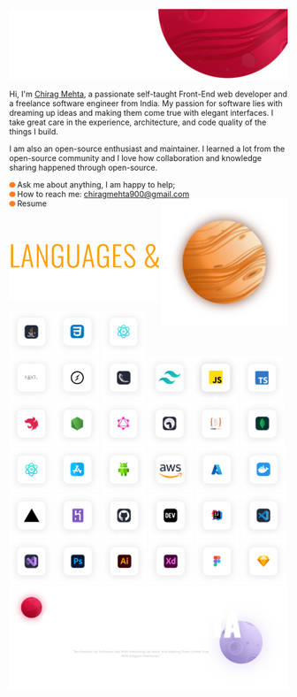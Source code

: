 <img alt="intro banner" src="./assets/images/banner.svg">

Hi, I'm [Chirag Mehta](https://chiragresume.vercel.app/), a passionate self-taught Front-End web developer and a freelance software engineer from India. My passion for software lies with dreaming up ideas and making them come true with elegant interfaces. I take great care in the experience, architecture, and code quality of the things I build.

I am also an open-source enthusiast and maintainer. I learned a lot from the open-source community and I love how collaboration and knowledge sharing happened through open-source.


<img height="10" alt="java" src="./assets/images/dot.svg"> Ask me about anything, I am happy to help; <br />
<img height="10" alt="java" src="./assets/images/dot.svg"> How to reach me: chiragmehta900@gmail.com <br />
<img height="10" alt="java" src="./assets/images/dot.svg"> Resume
<img align="right" height="230" alt="GIF" src="./assets/images/center.svg" />

<br />
<br />
<br />
<img height="100" alt="languages and tools" src="./assets/images/lng-tools.png">
<br />
<br />

<div>
    <img height="80" alt="java" src="./assets/icons/java.svg">
    <img height="80" alt="css" src="./assets/icons/css.svg">
    <img height="80" alt="reactJs" src="./assets/icons/reactJs.svg">
    <img height="80" alt="nextJs" src="./assets/icons/nextJs.svg">
    <img height="80" alt="socket" src="./assets/icons/socket.svg">
    <img height="80" alt="flask" src="./assets/icons/flask.svg">
    <img height="80" alt="tailwind" src="./assets/icons/tailwind.svg">
    <img height="80" alt="javaScript" src="./assets/icons/javaScript.svg">
    <img height="80" alt="typeScript" src="./assets/icons/typeScript.svg">
    <img height="80" alt="nest" src="./assets/icons/nest.svg">
    <img height="80" alt="nodeJs" src="./assets/icons/nodeJs.svg">
    <img height="80" alt="graphQl" src="./assets/icons/graphQl.svg">
    <img height="80" alt="deno" src="./assets/icons/deno.svg">
    <img height="80" alt="typeOrm" src="./assets/icons/typeOrm.svg">
    <img height="80" alt="mongoDB" src="./assets/icons/mongoDB.svg">
    <img height="80" alt="reactNative" src="./assets/icons/reactNative.svg">
    <img height="80" alt="ios" src="./assets/icons/ios.svg">
    <img height="80" alt="android" src="./assets/icons/android.svg">
    <img height="80" alt="aws" src="./assets/icons/aws.svg">
    <img height="80" alt="azure" src="./assets/icons/azure.svg">
    <img height="80" alt="docker" src="./assets/icons/docker.svg">
    <img height="80" alt="vercel" src="./assets/icons/vercel.svg">
    <img height="80" alt="heroku" src="./assets/icons/heroku.svg">
    <img height="80" alt="github" src="./assets/icons/github.svg">
    <img height="80" alt="dev" src="./assets/icons/dev.svg">
    <img height="80" alt="intellijIdea" src="./assets/icons/intellijIdea.svg">
    <img height="80" alt="vsCode" src="./assets/icons/vsCode.svg">
    <img height="80" alt="visualStudio" src="./assets/icons/visualStudio.svg">
    <img height="80" alt="photoShop" src="./assets/icons/photoShop.svg">
    <img height="80" alt="ai" src="./assets/icons/ai.svg">
    <img height="80" alt="xd" src="./assets/icons/xd.svg">
    <img height="80" alt="figma" src="./assets/icons/figma.svg">
    <img height="80" alt="sketch" src="./assets/icons/sketch.svg">
</div>


<img alt="Chirag Mehta" src="./assets/images/chirag-mehta.svg">


[//]: # (<a href="https://www.buymeacoffee.com/chiragmehta900" target="_blank"><img src="https://cdn.buymeacoffee.com/buttons/v2/default-red.png" alt="Buy Me A Coffee" width="150" ></a>)

